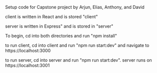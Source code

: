 Setup code for Capstone project by Arjun, Elias, Anthony, and David

client is written in React and is stored "client"

server is written in Express" and is stored in "server"

To begin, cd into both directories and run "npm install"

to run client, cd into client and run "npm run start:dev" and navigate to https://localhost:3000

to run server, cd into server and run "npm run start:dev". server runs on https://localhost:3001